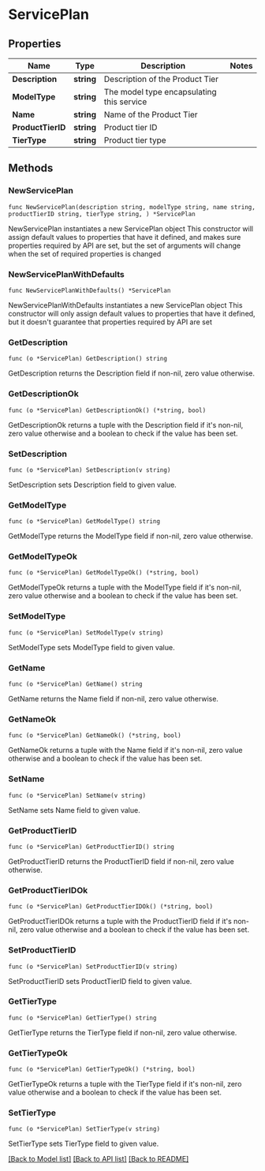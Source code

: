# ServicePlan

## Properties

Name | Type | Description | Notes
------------ | ------------- | ------------- | -------------
**Description** | **string** | Description of the Product Tier | 
**ModelType** | **string** | The model type encapsulating this service | 
**Name** | **string** | Name of the Product Tier | 
**ProductTierID** | **string** | Product tier ID | 
**TierType** | **string** | Product tier type | 

## Methods

### NewServicePlan

`func NewServicePlan(description string, modelType string, name string, productTierID string, tierType string, ) *ServicePlan`

NewServicePlan instantiates a new ServicePlan object
This constructor will assign default values to properties that have it defined,
and makes sure properties required by API are set, but the set of arguments
will change when the set of required properties is changed

### NewServicePlanWithDefaults

`func NewServicePlanWithDefaults() *ServicePlan`

NewServicePlanWithDefaults instantiates a new ServicePlan object
This constructor will only assign default values to properties that have it defined,
but it doesn't guarantee that properties required by API are set

### GetDescription

`func (o *ServicePlan) GetDescription() string`

GetDescription returns the Description field if non-nil, zero value otherwise.

### GetDescriptionOk

`func (o *ServicePlan) GetDescriptionOk() (*string, bool)`

GetDescriptionOk returns a tuple with the Description field if it's non-nil, zero value otherwise
and a boolean to check if the value has been set.

### SetDescription

`func (o *ServicePlan) SetDescription(v string)`

SetDescription sets Description field to given value.


### GetModelType

`func (o *ServicePlan) GetModelType() string`

GetModelType returns the ModelType field if non-nil, zero value otherwise.

### GetModelTypeOk

`func (o *ServicePlan) GetModelTypeOk() (*string, bool)`

GetModelTypeOk returns a tuple with the ModelType field if it's non-nil, zero value otherwise
and a boolean to check if the value has been set.

### SetModelType

`func (o *ServicePlan) SetModelType(v string)`

SetModelType sets ModelType field to given value.


### GetName

`func (o *ServicePlan) GetName() string`

GetName returns the Name field if non-nil, zero value otherwise.

### GetNameOk

`func (o *ServicePlan) GetNameOk() (*string, bool)`

GetNameOk returns a tuple with the Name field if it's non-nil, zero value otherwise
and a boolean to check if the value has been set.

### SetName

`func (o *ServicePlan) SetName(v string)`

SetName sets Name field to given value.


### GetProductTierID

`func (o *ServicePlan) GetProductTierID() string`

GetProductTierID returns the ProductTierID field if non-nil, zero value otherwise.

### GetProductTierIDOk

`func (o *ServicePlan) GetProductTierIDOk() (*string, bool)`

GetProductTierIDOk returns a tuple with the ProductTierID field if it's non-nil, zero value otherwise
and a boolean to check if the value has been set.

### SetProductTierID

`func (o *ServicePlan) SetProductTierID(v string)`

SetProductTierID sets ProductTierID field to given value.


### GetTierType

`func (o *ServicePlan) GetTierType() string`

GetTierType returns the TierType field if non-nil, zero value otherwise.

### GetTierTypeOk

`func (o *ServicePlan) GetTierTypeOk() (*string, bool)`

GetTierTypeOk returns a tuple with the TierType field if it's non-nil, zero value otherwise
and a boolean to check if the value has been set.

### SetTierType

`func (o *ServicePlan) SetTierType(v string)`

SetTierType sets TierType field to given value.



[[Back to Model list]](../README.md#documentation-for-models) [[Back to API list]](../README.md#documentation-for-api-endpoints) [[Back to README]](../README.md)


